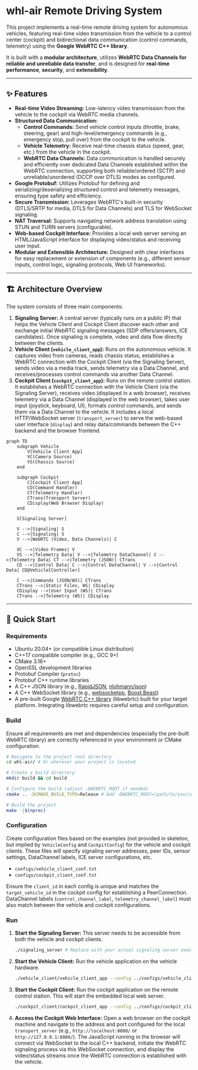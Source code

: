 # whl-air Remote Driving System

This project implements a real-time remote driving system for autonomous vehicles, featuring real-time video transmission from the vehicle to a control center (cockpit) and bidirectional data communication (control commands, telemetry) using the **Google WebRTC C++ library**.

It is built with a **modular architecture**, utilizes **WebRTC Data Channels for reliable and unreliable data transfer**, and is designed for **real-time performance**, **security**, and **extensibility**.

---

## ✨ Features

-   **Real-time Video Streaming:** Low-latency video transmission from the vehicle to the cockpit via WebRTC media channels.
-   **Structured Data Communication:**
    * **Control Commands:** Send vehicle control inputs (throttle, brake, steering, gear) and high-level/emergency commands (e.g., emergency stop, pull over) from the cockpit to the vehicle.
    * **Vehicle Telemetry:** Receive real-time chassis status (speed, gear, etc.) from the vehicle in the cockpit.
    * **WebRTC Data Channels:** Data communication is handled securely and efficiently over dedicated Data Channels established within the WebRTC connection, supporting both reliable/ordered (SCTP) and unreliable/unordered (DCCP over DTLS) modes as configured.
-   **Google Protobuf:** Utilizes Protobuf for defining and serializing/deserializing structured control and telemetry messages, ensuring type safety and efficiency.
-   **Secure Transmission:** Leverages WebRTC's built-in security (DTLS/SRTP for media, DTLS for Data Channels) and TLS for WebSocket signaling.
-   **NAT Traversal:** Supports navigating network address translation using STUN and TURN servers (configurable).
-   **Web-based Cockpit Interface:** Provides a local web server serving an HTML/JavaScript interface for displaying video/status and receiving user input.
-   **Modular and Extensible Architecture:** Designed with clear interfaces for easy replacement or extension of components (e.g., different sensor inputs, control logic, signaling protocols, Web UI frameworks).

---

## 🏗️ Architecture Overview

The system consists of three main components:

1.  **Signaling Server:** A central server (typically runs on a public IP) that helps the Vehicle Client and Cockpit Client discover each other and exchange initial WebRTC signaling messages (SDP offers/answers, ICE candidates). Once signaling is complete, video and data flow directly between the clients.
2.  **Vehicle Client (`vehicle_client_app`):** Runs on the autonomous vehicle. It captures video from cameras, reads chassis status, establishes a WebRTC connection with the Cockpit Client (via the Signaling Server), sends video via a media track, sends telemetry via a Data Channel, and receives/processes control commands via another Data Channel.
3.  **Cockpit Client (`cockpit_client_app`):** Runs on the remote control station. It establishes a WebRTC connection with the Vehicle Client (via the Signaling Server), receives video (displayed in a web browser), receives telemetry via a Data Channel (displayed in the web browser), takes user input (joystick, keyboard, UI), formats control commands, and sends them via a Data Channel to the vehicle. It includes a local HTTP/WebSocket server (`transport_server`) to serve the web-based user interface (`display`) and relay data/commands between the C++ backend and the browser frontend.

```mermaid
graph TD
    subgraph Vehicle
        V[Vehicle Client App]
        VC(Camera Source)
        VS(Chassis Source)
    end

    subgraph Cockpit
        C[Cockpit Client App]
        CD(Command Handler)
        CT(Telemetry Handler)
        CTrans(Transport Server)
        CDisplay(Web Browser Display)
    end

    S[Signaling Server]

    V -->|Signaling| S
    C -->|Signaling| S
    V -->|WebRTC (Video, Data Channels)| C

    VC -->|Video Frames| V
    VS -->|Telemetry Data| V -->|Telemetry DataChannel| C -->|Telemetry Data| CT -->|Telemetry (JSON)| CTrans
    CD -->|Control Data| C -->|Control DataChannel| V -->|Control Data| CD@Vehicle[Controller]

    C -->|Commands (JSON/WS)| CTrans
    CTrans -->|Static Files, WS| CDisplay
    CDisplay -->|User Input (WS)| CTrans
    CTrans -->|Telemetry (WS)| CDisplay
````

-----

## 🚀 Quick Start

### Requirements

  - Ubuntu 20.04+ (or compatible Linux distribution)
  - C++17 compatible compiler (e.g., GCC 9+)
  - CMake 3.16+
  - OpenSSL development libraries
  - Protobuf Compiler (`protoc`)
  - Protobuf C++ runtime libraries
  - A C++ JSON library (e.g., [RapidJSON](https://github.com/Tencent/rapidjson), [nlohmann/json](https://github.com/nlohmann/json))
  - A C++ WebSocket library (e.g., [websocketpp](https://www.google.com/search?q=https://github.com/zaphoyere/websocketpp), [Boost.Beast](https://www.boost.org/doc/libs/release/libs/beast/))
  - A pre-built Google [WebRTC C++ library](https://webrtc.googlesource.com/src/) (libwebrtc) built for your target platform. Integrating libwebrtc requires careful setup and configuration.

### Build

Ensure all requirements are met and dependencies (especially the pre-built WebRTC library) are correctly referenced in your environment or CMake configuration.

```bash
# Navigate to the project root directory
cd whl-air/ # Or wherever your project is located

# Create a build directory
mkdir build && cd build

# Configure the build (adjust -DWEBRTC_ROOT if needed)
cmake .. -DCMAKE_BUILD_TYPE=Release # Add -DWEBRTC_ROOT=/path/to/your/webrtc/build if needed

# Build the project
make -j$(nproc)
```

### Configuration

Create configuration files based on the examples (not provided in skeleton, but implied by `VehicleConfig` and `CockpitConfig`) for the vehicle and cockpit clients. These files will specify signaling server addresses, peer IDs, sensor settings, DataChannel labels, ICE server configurations, etc.

  * `configs/vehicle_client_conf.txt`
  * `configs/cockpit_client_conf.txt`

Ensure the `client_id` in each config is unique and matches the `target_vehicle_id` in the cockpit config for establishing a PeerConnection. DataChannel labels (`control_channel_label`, `telemetry_channel_label`) must also match between the vehicle and cockpit configurations.

### Run

1.  **Start the Signaling Server:**
    This server needs to be accessible from both the vehicle and cockpit clients.

    ```bash
    ./signaling_server # Replace with your actual signaling server executable name
    ```

2.  **Start the Vehicle Client:**
    Run the vehicle application on the vehicle hardware.

    ```bash
    ./vehicle_client/vehicle_client_app --config ../configs/vehicle_client_conf.txt
    ```

3.  **Start the Cockpit Client:**
    Run the cockpit application on the remote control station. This will start the embedded local web server.

    ```bash
    ./cockpit_client/cockpit_client_app --config ../configs/cockpit_client_conf.txt
    ```

4.  **Access the Cockpit Web Interface:**
    Open a web browser on the cockpit machine and navigate to the address and port configured for the local `transport_server` (e.g., `http://localhost:8080/` or `http://127.0.0.1:8080/`). The JavaScript running in the browser will connect via WebSocket to the local C++ backend, initiate the WebRTC signaling process via this WebSocket connection, and display the video/status streams once the WebRTC connection is established with the vehicle.
